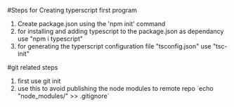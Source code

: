 #Steps for Creating typerscript first program
 1. Create package.json using the 'npm init' command
 2. for installing and adding typescript to the package.json as dependancy use "npm i typescript"
 3. for generating the typerscript configuration file "tsconfig.json" use "tsc-init"

#git related steps 
1. first use git init
2. use this to avoid publishing the node modules to remote repo ´echo "node_modules/" >> .gitignore´

 